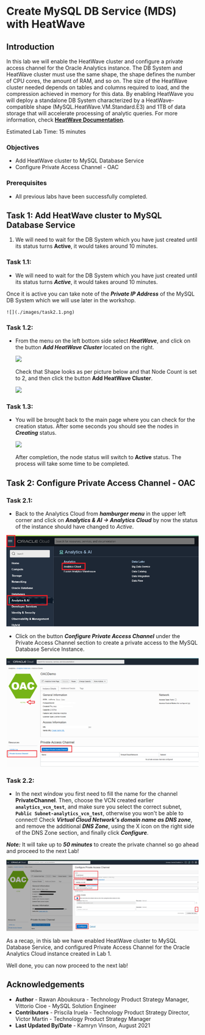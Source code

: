 # Create MySQL DB Service (MDS) with HeatWave 

## Introduction

In this lab we will enable the HeatWave cluster and configure a private access channel for the Oracle Analytics instance.
The DB System and HeatWave cluster must use the same shape, the shape defines the number of CPU cores, the amount of RAM, and so on. The size of the HeatWave cluster needed depends on tables and columns required to load, and the compression achieved in memory for this data.
By enabling HeatWave you will deploy a standalone DB System characterized by a HeatWave-compatible shape (MySQL.HeatWave.VM.Standard.E3) and 1TB of data storage that will accelerate processing of analytic queries. For more information, check **[HeatWave Documentation](https://docs.oracle.com/en-us/iaas/mysql-database/doc/heatwave1.html#GUID-9401C69A-B379-48EB-B96C-56462C23E4FD)**. 

Estimated Lab Time: 15 minutes

### Objectives

-  Add HeatWave cluster to MySQL Database Service
-  Configure Private Access Channel - OAC

### Prerequisites

  - All previous labs have been successfully completed.

## **Task 1:** Add HeatWave cluster to MySQL Database Service

1. We will need to wait for the DB System which you have just created until its status turns  **Active**, it would takes around 10 minutes.

### **Task 1.1:**
- We will need to wait for the DB System which you have just created until its status turns  _**Active**_, it would takes around 10 minutes.

 Once it is active you can take note of the _**Private IP Address**_ of the MySQL DB System which we will use later in the workshop.

    ![](./images/task2.1.png)

### **Task 1.2:**
- From the menu on the left bottom side select _**HeatWave**_, and click on the button _**Add HeatWave Cluster**_ located on the right.
  
    ![](./images/task2.2.png)

  Check that Shape looks as per picture below and that Node Count is set to 2, and then click the button **Add HeatWave Cluster**.

    ![](./images/task2.2-1.png)

### **Task 1.3:**
- You will be brought back to the main page where you can check for the creation status. After some seconds you should see the nodes in _**Creating**_ status.
  
    ![](./images/task2.3.png)

  After completion, the node status will switch to **Active** status. The process will take some time to be completed. 

## **Task 2:** Configure Private Access Channel - OAC


### **Task 2.1:**

- Back to the Analytics Cloud from _**hamburger menu**_ in the upper left corner and click on _**Analytics & AI -> Analytics Cloud**_ by now the status of the instance should have changed to _Active_. 

![](./images/task4.2.png)

- Click on the button _**Configure Private Access Channel**_ under the Private Access Channel section to create a private access to the MySQL Database Service Instance.

![](./images/task4.4.png)

### **Task 2.2:**
- In the next window you first need to fill the name for the channel **PrivateChannel**. Then, choose the VCN created earlier **`analytics_vcn_test`**, and make sure you select the correct subnet, **`Public Subnet-analytics_vcn_test`**, otherwise you won't be able to connect!
Check _**Virtual Cloud Network's domain name as DNS zone**_, and remove the additional _**DNS Zone**_, using the X icon on the right side of the DNS Zone section, and finally click _**Configure**_.  

_**Note:**_ It will take up to _**50 minutes**_ to create the private channel so go ahead and proceed to the next Lab! 

![](./images/task4.5.png)

As a recap, in this lab we have enabled HeatWave cluster to MySQL Database Service, and configured Private Access Channel for the Oracle Analytics Cloud instance created in Lab 1. 
 
Well done, you can now proceed to the next lab!



## Acknowledgements
- **Author** - Rawan Aboukoura - Technology Product Strategy Manager, Vittorio Cioe - MySQL Solution Engineer
- **Contributors** - Priscila Iruela - Technology Product Strategy Director, Victor Martin - Technology Product Strategy Manager 
- **Last Updated By/Date** - Kamryn Vinson, August 2021